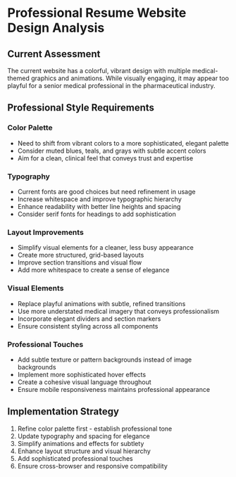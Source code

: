 # Professional Resume Website Design Analysis

## Current Assessment
The current website has a colorful, vibrant design with multiple medical-themed graphics and animations. While visually engaging, it may appear too playful for a senior medical professional in the pharmaceutical industry.

## Professional Style Requirements

### Color Palette
- Need to shift from vibrant colors to a more sophisticated, elegant palette
- Consider muted blues, teals, and grays with subtle accent colors
- Aim for a clean, clinical feel that conveys trust and expertise

### Typography
- Current fonts are good choices but need refinement in usage
- Increase whitespace and improve typographic hierarchy
- Enhance readability with better line heights and spacing
- Consider serif fonts for headings to add sophistication

### Layout Improvements
- Simplify visual elements for a cleaner, less busy appearance
- Create more structured, grid-based layouts
- Improve section transitions and visual flow
- Add more whitespace to create a sense of elegance

### Visual Elements
- Replace playful animations with subtle, refined transitions
- Use more understated medical imagery that conveys professionalism
- Incorporate elegant dividers and section markers
- Ensure consistent styling across all components

### Professional Touches
- Add subtle texture or pattern backgrounds instead of image backgrounds
- Implement more sophisticated hover effects
- Create a cohesive visual language throughout
- Ensure mobile responsiveness maintains professional appearance

## Implementation Strategy
1. Refine color palette first - establish professional tone
2. Update typography and spacing for elegance
3. Simplify animations and effects for subtlety
4. Enhance layout structure and visual hierarchy
5. Add sophisticated professional touches
6. Ensure cross-browser and responsive compatibility

